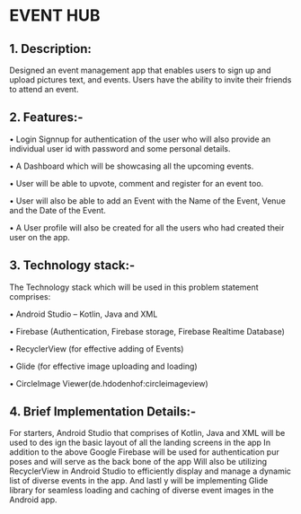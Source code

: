 # EVENT HUB

## 1. Description: 

Designed an event management app that enables users to
sign up and upload pictures text, and events. Users have the ability to
invite their friends to attend an event.





## 2. Features:-

• Login Signnup for authentication of the user who will also provide an
  individual user id with password and some personal details.

• A Dashboard which will be showcasing all the upcoming events.

• User will be able to upvote, comment and register for an event too.

• User will also be able to add an Event with the Name of the Event, Venue and the Date of the Event.

• A User profile will also be created for all the users who had created their user on the app.






## 3. Technology stack:-

The Technology stack which will be used in this problem statement
comprises:


• Android Studio – Kotlin, Java and XML 

• Firebase (Authentication, Firebase storage, Firebase Realtime Database)

• RecyclerView (for effective adding of Events)

• Glide (for effective image uploading and loading)

• CircleImage Viewer(de.hdodenhof:circleimageview)




## 4. Brief Implementation Details:-

For starters, Android Studio that comprises of Kotlin, Java and XML will be
used to des ign the basic layout of all the landing screens in the app In
addition to the above Google Firebase will be used for authentication
pur poses and will serve as the back bone of the app Will also be utilizing
RecyclerView in Android Studio to efficiently display and manage a
dynamic list of diverse events in the app. And lastl y will be implementing
Glide library for seamless loading and caching of diverse event images in
the Android app.
